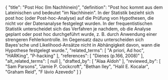 {
    "title": "Post Hoc (Im Nachhinein)",
    "definition": "Post hoc kommt aus dem Lateinischen und bedeutet \"im Nachhinein\". In der Statistik bezieht sich post hoc (oder Post-hoc-Analyse) auf die Prüfung von Hypothesen, die nicht vor der Datenanalyse festgelegt wurden. In der frequentistischen Statistik unterscheidet sich das Verfahren je nachdem, ob die Analyse geplant oder post hoc durchgeführt wurde, z. B. durch Anwendung einer strengeren Fehlerkontrolle. Im Gegensatz dazu unterscheiden sich Bayes'sche und Likelihood-Ansätze nicht in Abhängigkeit davon, wann die Hypothese festgelegt wurde.",
    "related_terms": [
        "A priori, Ad hoc",
        "HARKing",
        "P-hacking"
    ],
    "references": [
        "Dienes (p.166, 2008)"
    ],
    "alt_related_terms": [
        null
    ],
    "drafted_by": [
        "Alaa Aldoh"
    ],
    "reviewed_by": [
        "Sam Parsons",
        "Jamie P. Cockcroft",
        "Bethan Iley",
        "Halil E. Kocalar",
        "Graham Reid",
        "F lávio Azevedo"
    ]
}